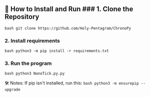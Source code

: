 ## 🚀 How to Install and Run ### 1. Clone the Repository 
```bash git clone https://github.com/Holy-Pentagram/ChronoPy ```

### 2. Install requirements
```bash python3 -m pip install -r requirements.txt ``` 

### 3. Run the program 
```bash python3 NanoTick.py.py ``` 

🛠 Notes: If pip isn't installed, run this: 
```bash python3 -m ensurepip --upgrade ```
